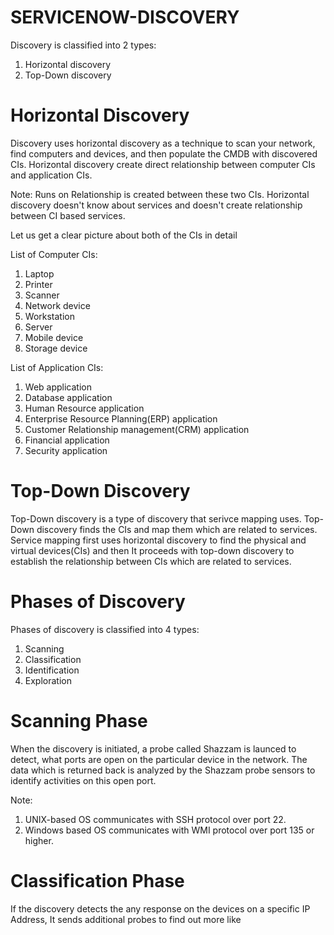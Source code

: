# SERVICENOW-DISCOVERY

Discovery is classified into 2 types:

1. Horizontal discovery
2. Top-Down discovery

# Horizontal Discovery

Discovery uses horizontal discovery as a technique to scan your network, find computers and devices, and then populate the CMDB with discovered CIs. Horizontal discovery create direct relationship between computer CIs and application CIs.

Note: Runs on Relationship is created between these two CIs. Horizontal discovery doesn't know about services and doesn't create relationship between CI based services.

Let us get a clear picture about both of the CIs in detail

List of Computer CIs:

1. Laptop
2. Printer
3. Scanner
4. Network device
5. Workstation
6. Server
7. Mobile device
8. Storage device

List of Application CIs:

1. Web application
2. Database application
3. Human Resource application
4. Enterprise Resource Planning(ERP) application
5. Customer Relationship management(CRM) application
6. Financial application
7. Security application


# Top-Down Discovery

Top-Down discovery is a type of discovery that serivce mapping uses. Top-Down discovery finds the CIs and map them which are related to services.
Service mapping first uses horizontal discovery to find the physical and virtual devices(CIs) and then It proceeds with top-down discovery to establish the relationship between CIs which are related to services.


# Phases of Discovery

Phases of discovery is classified into 4 types:

1. Scanning
2. Classification
3. Identification
4. Exploration

# Scanning Phase

When the discovery is initiated, a probe called Shazzam is launced to detect, what ports are open on the particular device in the network. The data which is returned back is analyzed by the Shazzam probe sensors to identify activities on this open port.

Note: 

1. UNIX-based OS communicates with SSH protocol over port 22.
2. Windows based OS communicates with WMI protocol over port 135 or higher.

# Classification Phase

If the discovery detects the any response on the devices on a specific IP Address, It sends additional probes to find out more like 
